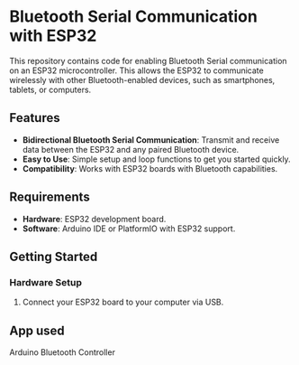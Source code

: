 # Bluetooth Serial Communication with ESP32

This repository contains code for enabling Bluetooth Serial communication on an ESP32 microcontroller. This allows the ESP32 to communicate wirelessly with other Bluetooth-enabled devices, such as smartphones, tablets, or computers.

## Features

- **Bidirectional Bluetooth Serial Communication**: Transmit and receive data between the ESP32 and any paired Bluetooth device.
- **Easy to Use**: Simple setup and loop functions to get you started quickly.
- **Compatibility**: Works with ESP32 boards with Bluetooth capabilities.

## Requirements

- **Hardware**: ESP32 development board.
- **Software**: Arduino IDE or PlatformIO with ESP32 support.

## Getting Started

### Hardware Setup

1. Connect your ESP32 board to your computer via USB.
## App used
Arduino Bluetooth Controller


